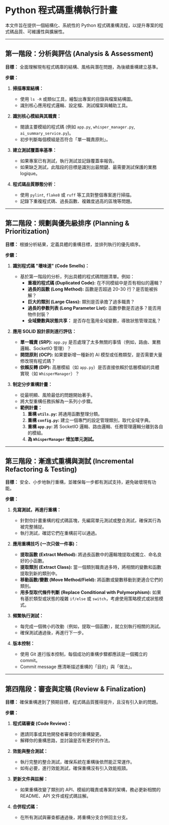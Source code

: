 # Python 程式碼重構執行計畫

本文件旨在提供一個結構化、系統性的 Python 程式碼重構流程，以提升專案的程式碼品質、可維護性與擴展性。

---

## 第一階段：分析與評估 (Analysis & Assessment)

**目標：** 全面理解現有程式碼庫的結構、風格與潛在問題，為後續重構建立基準。

**步驟：**

1.  **掃描專案結構：**
    *   使用 `ls -R` 或類似工具，繪製出專案的目錄與檔案結構圖。
    *   識別核心應用程式邏輯、設定檔、測試檔案與輔助工具。

2.  **識別核心模組與其職責：**
    *   閱讀主要模組的程式碼 (例如 `app.py`, `whisper_manager.py`, `ai_summary_service.py`)。
    *   初步判斷每個模組是否符合「單一職責原則」。

3.  **建立測試覆蓋率基準：**
    *   如果專案已有測試，執行測試並記錄覆蓋率報告。
    *   如果缺乏測試，此階段的目標是識別出最關鍵、最需要測試保護的業務 logique。

4.  **程式碼品質靜態分析：**
    *   使用 `pylint`, `flake8` 或 `ruff` 等工具對整個專案進行掃描。
    *   記錄下重複程式碼、過長函數、複雜度過高的區塊等問題。

---

## 第二階段：規劃與優先級排序 (Planning & Prioritization)

**目標：** 根據分析結果，定義具體的重構目標，並排列執行的優先順序。

**步驟：**

1.  **識別程式碼 "壞味道" (Code Smells)：**
    *   基於第一階段的分析，列出具體的程式碼問題清單。例如：
        *   **重複的程式碼 (Duplicated Code):** 在不同模組中是否有相似的邏輯？
        *   **過長的函數 (Long Method):** 函數是否超過 20-30 行？是否能被拆解？
        *   **巨大的類別 (Large Class):** 類別是否承擔了過多職責？
        *   **過長的參數列表 (Long Parameter List):** 函數參數是否過多？能否用物件封裝？
        *   **全域變數與狀態共享：** 是否存在濫用全域變數，導致狀態管理混亂？

2.  **應用 SOLID 設計原則進行評估：**
    *   **單一職責 (SRP):** `app.py` 是否處理了太多無關的事情（例如，路由、業務邏輯、SocketIO 管理）？
    *   **開閉原則 (OCP):** 如果要新增一種新的 AI 模型或任務類型，是否需要大量修改現有程式碼？
    *   **依賴反轉 (DIP):** 高層模組（如 `app.py`）是否直接依賴於低層模組的具體實現（如 `WhisperManager`）？

3.  **制定分步重構計畫：**
    *   從最明顯、風險最低的問題開始著手。
    *   將大型重構任務拆解為一系列小步驟。
    *   **範例計畫：**
        1.  **重構 `utils.py`:** 將通用函數整理分類。
        2.  **重構 `config.py`:** 建立一個專門的設定管理類別，取代全域字典。
        3.  **重構 `app.py`:** 將 SocketIO 邏輯、路由邏輯、任務管理邏輯分離到各自的模組。
        4.  **為 `WhisperManager` 增加單元測試。**

---

## 第三階段：漸進式重構與測試 (Incremental Refactoring & Testing)

**目標：** 安全、小步地執行重構，並確保每一步都有測試支持，避免破壞現有功能。

**步驟：**

1.  **先寫測試，再進行重構：**
    *   針對你計畫重構的程式碼區塊，先編寫單元測試或整合測試，確保其行為被完整捕捉。
    *   執行測試，確認它們在重構前可以通過。

2.  **應用重構技巧 (一次只做一件事)：**
    *   **提取函數 (Extract Method):** 將過長函數中的邏輯塊提取成獨立、命名良好的小函數。
    *   **提取類別 (Extract Class):** 當一個類別職責過多時，將相關的變數和函數提取到新的類別中。
    *   **移動函數/變數 (Move Method/Field):** 將函數或變數移動到更適合它們的類別。
    *   **用多型取代條件判斷 (Replace Conditional with Polymorphism):** 如果有基於類型或狀態的複雜 `if/else` 或 `switch`，考慮使用策略模式或狀態模式。

3.  **頻繁執行測試：**
    *   每完成一個微小的改動（例如，提取一個函數），就立刻執行相關的測試。
    *   確保測試通過後，再進行下一步。

4.  **版本控制：**
    *   使用 Git 進行版本控制，每個成功的重構步驟都應該是一個獨立的 commit。
    *   Commit message 應清晰描述重構的「目的」與「做法」。

---

## 第四階段：審查與定稿 (Review & Finalization)

**目標：** 確保重構達到了預期目標，程式碼品質獲得提升，且沒有引入新的問題。

**步驟：**

1.  **程式碼審查 (Code Review)：**
    *   邀請同事或其他開發者審查你的重構變更。
    *   解釋你的重構思路，並討論是否有更好的作法。

2.  **效能與整合測試：**
    *   執行完整的整合測試，確保系統在重構後依然能正常運作。
    *   如有必要，進行效能測試，確保重構沒有引入效能瓶頸。

3.  **更新文件與註解：**
    *   如果重構改變了類別的 API、模組的職責或專案的架構，務必更新相關的 README、API 文件或程式碼註解。

4.  **合併程式碼：**
    *   在所有測試與審查都通過後，將重構分支合併回主分支。
